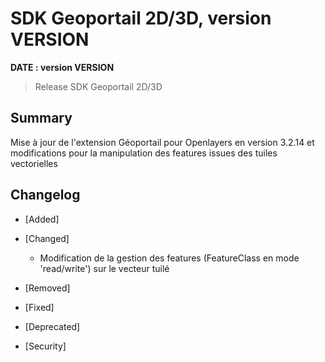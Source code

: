 # SDK Geoportail 2D/3D, version __VERSION__

**__DATE__ : version __VERSION__**

> Release SDK Geoportail 2D/3D

## Summary

Mise à jour de l'extension Géoportail pour Openlayers en version 3.2.14 et modifications pour la manipulation des features issues des tuiles vectorielles

## Changelog

* [Added]

* [Changed]

    - Modification de la gestion des features (FeatureClass en mode 'read/write') sur le vecteur tuilé

* [Removed]

* [Fixed]

* [Deprecated]

* [Security]
